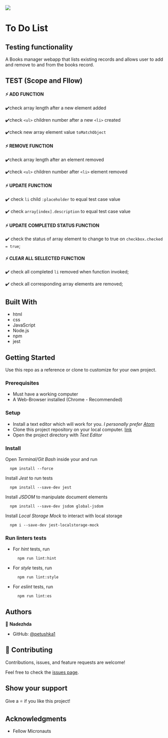 ![](https://img.shields.io/badge/Microverse-blueviolet)

# To Do List
## Testing functionality

A Books manager webapp that lists existing records and allows user to add and remove to and from the books record.

## TEST (Scope and Fllow)

#### ⚡ ADD FUNCTION

✔️check array length after a new element added

✔️check ``` <ul> ``` children number after a new ``` <li> ``` created

✔️check new array element value ``` toMatchObject ```

#### ⚡ REMOVE FUNCTION

✔️check array length after an element removed

✔️check ``` <ul> ``` children number after ``` <li> ``` element removed



#### ⚡ UPDATE FUNCTION

✔️ check ``` li ``` child ```:placeholder```  to equal test case value

✔️ check ```array[index].description``` to equal test case value

#### ⚡ UPDATE COMPLETED STATUS FUNCTION

✔️ check the status of array element to change to true on ```checkbox.checked = true```;

#### ⚡ CLEAR ALL SELLECTED FUNCTION

✔️ check all completed ```li``` removed when function invoked;

✔️ check all corresponding array elements are removed;

## Built With

- html
- css
- JavaScript
- Node.js
- npm
- jest


## Getting Started

Use this repo as a reference or clone to customize for your own project.

### Prerequisites

- Must have a working computer
- A Web-Browser installed (Chrome - Recommended)

### Setup

- Install a text editor which will work for you.
_I personally prefer [Atom](https://atom.io/)_
- Clone this project repository on your local computer. [link](../../)
- Open the project directory with _Text Editor_

### Install

Open _Terminal/Git Bash_ inside your and run
  ```
    npm install --force
  ```
Install _Jest_ to run tests
  ```
    npm install --save-dev jest
  ```
Install _JSDOM_ to manipulate document elements
```
  npm install --save-dev jsdom global-jsdom
```
Install _Local Storage Mock_ to interact with local storage
```
  npm i --save-dev jest-localstorage-mock
```

### Run linters tests

- For _hint_ tests, run
  ```
    npm run lint:hint
  ```
- For _style_ tests, run
  ```
    npm run lint:style
  ```
- For _eslint_ tests, run
  ```
    npm run lint:es
  ```

## Authors

👤 **Nadezhda**

- GitHub: [@petushka1](https://github.com/petushka1)

## 🤝 Contributing

Contributions, issues, and feature requests are welcome!

Feel free to check the [issues page](../../issues/).

## Show your support

Give a ⭐️ if you like this project!

## Acknowledgments

- Fellow Micronauts
